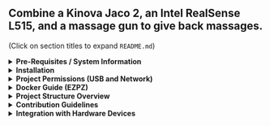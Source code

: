 ## Combine a Kinova Jaco 2, an Intel RealSense L515, and a massage gun to give back massages.

(Click on section titles to expand ``README.md``)

<details><summary><b>Pre-Requisites / System Information </b></summary>


This project is designed to be ran on Ubuntu within Docker containers with CUDA support.

If your Ubuntu/Linux computer has an NVIDIA GPU, set it up along with the NVIDIA Docker container toolkit according to [these instructions](https://github.com/garylvov/dev_env/tree/main/setup_scripts/nvidia).

</details>

<details>

<summary><b>
Installation
</b></summary>

To get started, run the following.
```
git clone https://github.com/garylvov/back_massage_bot/ &&
cd back_massage_bot && git submodule init && git submodule update && \
sudo apt install pre-commit && pre-commit install # Optional for enforcing linting
```
</details>

<details>
 <summary><b>Project Permissions (USB and Network) </b></summary>

To run this project, you may need to enable certain permissions, and you may need to disable your computer's firewall for UDP message transport between containers.
For permissions, review ```set_permissions.sh``` before running it with the following.
```
sudo bash set-permissions.sh
```
As a temporary measure, the firewall can be disabled with the following.
```
sudo ufw disable
```
Always re-enable the firewall after finishing deployment/development with the following.
```
sudo ufw enable
```
</details>

<details> <summary><b> Docker Guide (EZPZ) </b></summary>

For pure python development (no ROS), run the following:
```
bash back_massage_bot/build.sh && bash back_massage_bot/develop.sh
```

For ROS 2 and Python development (we can add C++ if needed), run the following.
```
bash ws/src/main_ros/build.sh && bash ws/src/main_ros/develop.sh
```

You should now have a terminal from where to run commands, with all dependencies installed.
Your computer directories are symlinked into the container so local changes in the cloned repo are reflected within the container when running.

Once inside of the container, you may need to run the following prior to commands (definitely prior to ``ros2 run``
or ``ros2 launch`` after making changes to ROS packages.) (Due to our use of [RoboStack](https://robostack.github.io/GettingStarted.html), do not source system ROS, only use the ```post-entry-hooks.sh```)
```
bash post-entry-hooks.sh
```

If you'd like to enter a new terminal window within an existing container, you can run the following in a new window.
```
python3 docker.py --dive
```
</details>
<details> <summary><b> Project Structure Overview </b></summary>

```
back_massage_bot/ # PROJECT_DIR
|-ws/src/ # Houses all ROS 2 packages. Each group of packages must have a corresponding dockerfile.
|------/main_ros/ # Example package parent folder, all subfolders share dependencies
|---------------/kinova-ros2/ # Kinova Submodule (May be graduated to forked copy)
|---------------/back_massage_bot_ros2/ # TODO: uses back_massage_bot python lib
|---------------/Dockerfile
|---------------/build.sh
|---------------/develop.sh
|---------------/post-entry-hooks.sh
|---------------/entrypoint.sh
|------/user_interfaces/
|-back_massage_bot/ # Where Python Stuff Lives
|-------------/external/ # Where third-party things that can't be easily pip installed live
|-------------/src/back_massage_bot/ # Python Lib No ROS
|------------------------------/__init__.py
|-------------/pyproject.toml
|-------------/requirements.txt
|-------------/environment.yaml # For Conda
|-------------/Dockerfile
|-------------/build.sh
|-------------/develop.sh
|-------------/post-entry-hooks.sh
|-------------/entrypoint.sh
|-src/ # Where C++ Stuff Lives
|----/Dockerfile
|----/build.sh
|----/develop.sh
|----/post-entry-hooks.sh
|----/entrypoint.sh
|-hardware/
|----------/CAD/ # All CAD related things for this project.
|---------/USB_README.md/ # How to deal with USB Devices described
|---------/99-realsense-libusb.rules
|---------/setup-udev-rules.bash # Set USB rules and permissions
|-docker.py # Thin wrapper to simplify docker commands
|-build.sh # Build all docker containers for this project
|-entrypoint.sh # Launch all docker containers for this project, and launch their entrypoints
|-set-permissions.sh # Setup usb permissions
|-README.md # You are here
```
</details>

</details>

<details> <summary><b> Contribution Guidelines </b></summary>

- To merge code into main, first open a branch from main.
This branch will be where your changes are housed.
Feel free to make commits to your branch at your leisure.
When your code is ready to be merged into main, open a pull request from your branch into main.
Prior to opening a PR, check that everything pases the style guide with ```pre-commit run --all-files```.
- Development must be done within a Docker container and/or a Conda environment.
Docker containers running on Ubuntu Linux with CUDA are considered the highest source of truth.
- **Do not source system ROS within the docker container or conda environment** (this is because of our use of [RoboStack](https://robostack.github.io/GettingStarted.html).)
- For each new functionality, please make sure to update the ``README.md``.
- For each new piece of software that may include third-party dependencies, please include a reproducible method to automatically build/install that software along with its dependencies. This can be achieved through modifying an existing ``Dockerfile`` or Conda ```environment.yml```, or maybe adding a new GitHub Submodule. See ``ws/src/main_ros`` for an example of automatic building/installation of software with dependencies.
If the software conflicts with existing Docker images, please provide a new directory with a new ``Dockerfile`` for that software. As long as ROS 2 is installed in all Docker images, several images can be used cohesively while communicating with each other.
  The ``Dockerfile`` should auto-install any third-party dependencies along with the software. The work directory of the Dockerfile should include a copied over ``post-entry-hooks.sh`` and ``entrypoint.sh``
  -  Please include a ``build.sh`` that has the command to build the ``Dockerfile`` from the topmost folder (like in
      ``ws/src/main_ros/build.sh``).
  -  Please include a ``develop.sh`` that has the command to enter your docker container in interactive mode, with the directories symlinked to the main computer so that
     changes made outside of the docker container are also reflected within the docker container (like in
      ``ws/src/main_ros/develop.sh``)
  - Please include a ``post-entry-hooks.sh``. If something isn't possible to set persistently in an ```ENV``` variable in the Dockerfile while in interactive mode, put it here, like in ``ws/src/main_ros/post-entry-hooks.sh``
  - Please include a ``entrypoint.sh`` that deploys all of the software once in the container, like in ``ws/src/main_ros/entrypoint.sh``
</details>

<details> <summary><b> Integration with Hardware Devices </b></summary>

All USB devices should have [static rules](https://msadowski.github.io/linux-static-port/).
The rules should be reflected in ``/hardware``, and should be automatically installed by ``set_permissions.sh``.
</details>
